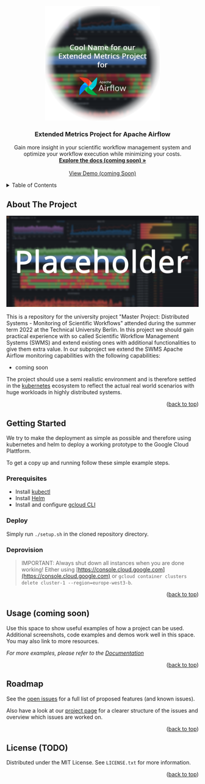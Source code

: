 <div id="top"></div>
<!--
*** Thanks for checking out the Best-README-Template. If you have a suggestion
*** that would make this better, please fork the repo and create a pull request
*** or simply open an issue with the tag "enhancement".
*** Don't forget to give the project a star!
*** Thanks again! Now go create something AMAZING! :D
-->

<br />
<div align="center">
  <a href="https://github.com/maseiler/swms-monitoring">
    <img src="images/logo.png" alt="Logo" width="300" height="300">
  </a>

  <h3 align="center">Extended Metrics Project for Apache Airflow</h3>

  <p align="center">
    Gain more insight in your scientific workflow management system and optimize your workflow execution while minimizing your costs.
    <br />
    <a href="https://github.com/maseiler/swms-monitoring"><strong>Explore the docs (coming soon) »</strong></a>
    <br />
    <br />
    <a href="https://github.com/maseiler/swms-monitoring">View Demo (coming Soon)</a>
    
  </p>
</div>



<!-- TABLE OF CONTENTS -->
<details>
  <summary>Table of Contents</summary>
  <ol>
    <li>
      <a href="#about-the-project">About The Project</a>
      <ul>
        <li><a href="#built-with">Built With</a></li>
      </ul>
    </li>
    <li>
      <a href="#getting-started">Getting Started</a>
      <ul>
        <li><a href="#prerequisites">Prerequisites</a></li>
        <li><a href="#installation">Installation</a></li>
      </ul>
    </li>
    <li><a href="#usage">Usage (coming soon)</a></li>
    <li><a href="#roadmap">Roadmap</a></li>
    <li><a href="#license">License (todo)</a></li>
  </ol>
</details>



<!-- ABOUT THE PROJECT -->
## About The Project

[![Product Name Screen Shot][product-screenshot]](https://github.com/maseiler/swms-monitoring)

This is a repository for the university project "Master Project: Distributed Systems - Monitoring of Scientific Workflows" attended during the summer term 2022 at the Technical University Berlin. In this project we should gain practical experience with so called Scientific Workflow Management Systems (SWMS) and extend existing ones with additional functionalities to give them extra value. In our subproject we extend the SWMS Apache Airflow monitoring capabilities with the following capabilities:

* coming soon

The project should use a semi realistic environment and is therefore settled in the [kubernetes](https://kubernetes.io/de/) ecosystem to reflect the actual real world scenarios with huge workloads in highly distributed systems.  

<p align="right">(<a href="#top">back to top</a>)</p>



<!-- GETTING STARTED -->
## Getting Started

We try to make the deployment as simple as possible and therefore using kubernetes and helm to deploy a working prototype to the Google Cloud Plattform.

To get a copy up and running follow these simple example steps.

### Prerequisites
- Install [kubectl](https://kubernetes.io/docs/tasks/tools/install-kubectl-linux/)
- Install [Helm](https://helm.sh/docs/intro/install/)
- Install and configure [gcloud CLI](https://cloud.google.com/sdk/gcloud/)

### Deploy

Simply run `./setup.sh` in the cloned repository directory.


### Deprovision
> IMPORTANT: Always shut down all instances when you are done working!
> Either using [https://console.cloud.google.com](https://console.cloud.google.com) or `gcloud container clusters delete cluster-1 --region=europe-west3-b`.


<p align="right">(<a href="#top">back to top</a>)</p>






<!-- USAGE EXAMPLES -->
## Usage (coming soon)

Use this space to show useful examples of how a project can be used. Additional screenshots, code examples and demos work well in this space. You may also link to more resources.

_For more examples, please refer to the [Documentation](https://example.com)_

<p align="right">(<a href="#top">back to top</a>)</p>



<!-- ROADMAP -->
## Roadmap
See the [open issues](https://github.com/maseiler/swms-monitoring/issues) for a full list of proposed features (and known issues).

Also have a look at our [project page](https://github.com/maseiler/swms-monitoring/projects/1) for a clearer structure of the issues and overview which issues are worked on. 

<p align="right">(<a href="#top">back to top</a>)</p>


<!-- LICENSE -->
## License (TODO)

Distributed under the MIT License. See `LICENSE.txt` for more information.

<p align="right">(<a href="#top">back to top</a>)</p>

[product-screenshot]: images/placeholder_demo.png

